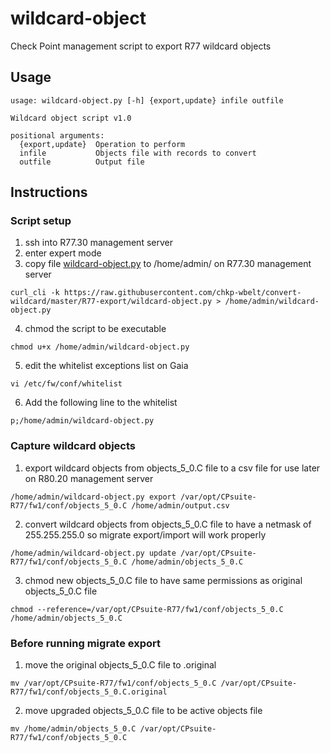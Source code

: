 # wildcard-object
Check Point management script to export R77 wildcard objects

## Usage
```
usage: wildcard-object.py [-h] {export,update} infile outfile

Wildcard object script v1.0

positional arguments:
  {export,update}  Operation to perform
  infile           Objects file with records to convert
  outfile          Output file
```
## Instructions

### Script setup
1. ssh into R77.30 management server
2. enter expert mode
3. copy file [wildcard-object.py](https://raw.githubusercontent.com/chkp-wbelt/convert-wildcard/master/R77-export/wildcard-object.py) to /home/admin/ on R77.30 management server
```
curl_cli -k https://raw.githubusercontent.com/chkp-wbelt/convert-wildcard/master/R77-export/wildcard-object.py > /home/admin/wildcard-object.py
```
4. chmod the script to be executable
```
chmod u+x /home/admin/wildcard-object.py
```
5. edit the whitelist exceptions list on Gaia
```
vi /etc/fw/conf/whitelist
```
6. Add the following line to the whitelist
```
p;/home/admin/wildcard-object.py
```

### Capture wildcard objects

1. export wildcard objects from objects_5_0.C file to a csv file for use later on R80.20 management server
```
/home/admin/wildcard-object.py export /var/opt/CPsuite-R77/fw1/conf/objects_5_0.C /home/admin/output.csv
```
2. convert wildcard objects from objects_5_0.C file to have a netmask of 255.255.255.0 so migrate export/import will work properly
```
/home/admin/wildcard-object.py update /var/opt/CPsuite-R77/fw1/conf/objects_5_0.C /home/admin/objects_5_0.C
```
3. chmod new objects_5_0.C file to have same permissions as original objects_5_0.C file
```
chmod --reference=/var/opt/CPsuite-R77/fw1/conf/objects_5_0.C /home/admin/objects_5_0.C
```

### Before running migrate export

1. move the original objects_5_0.C file to .original
```
mv /var/opt/CPsuite-R77/fw1/conf/objects_5_0.C /var/opt/CPsuite-R77/fw1/conf/objects_5_0.C.original
```
2. move upgraded objects_5_0.C file to be active objects file
```
mv /home/admin/objects_5_0.C /var/opt/CPsuite-R77/fw1/conf/objects_5_0.C
```